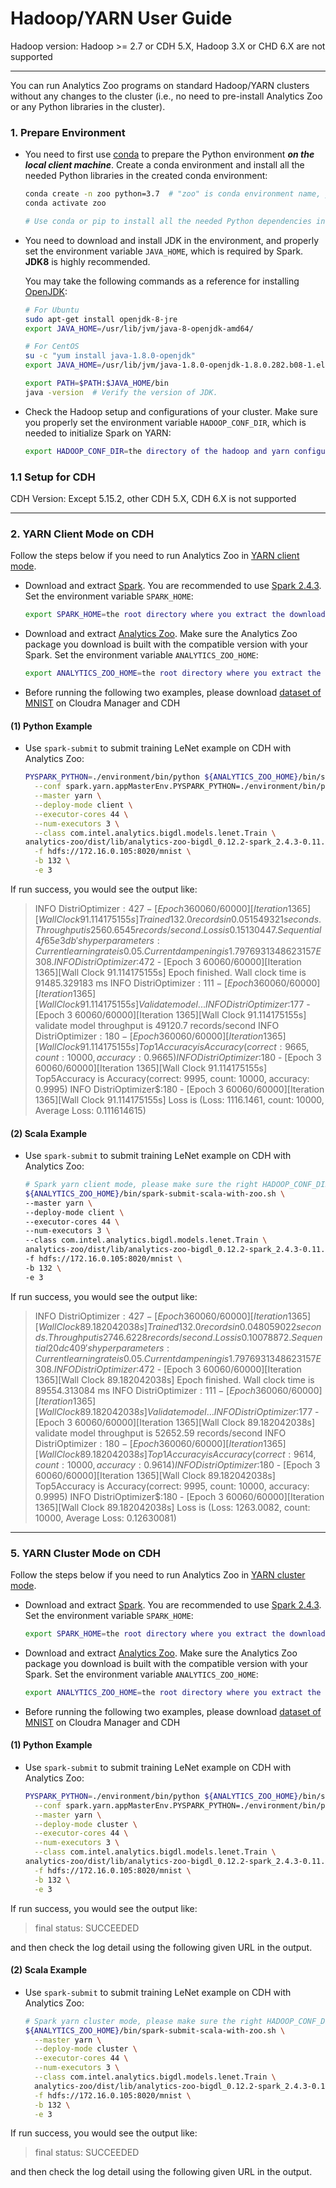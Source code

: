 # Hadoop/YARN User Guide

Hadoop version: Hadoop >= 2.7 or CDH 5.X, Hadoop 3.X or CHD 6.X are not supported

---

You can run Analytics Zoo programs on standard Hadoop/YARN clusters without any changes to the cluster (i.e., no need to pre-install Analytics Zoo or any Python libraries in the cluster).

### **1. Prepare Environment**

- You need to first use [conda](https://docs.conda.io/projects/conda/en/latest/user-guide/install/) to prepare the Python environment _**on the local client machine**_. Create a conda environment and install all the needed Python libraries in the created conda environment:

  ```bash
  conda create -n zoo python=3.7  # "zoo" is conda environment name, you can use any name you like.
  conda activate zoo

  # Use conda or pip to install all the needed Python dependencies in the created conda environment.
  ```

- You need to download and install JDK in the environment, and properly set the environment variable `JAVA_HOME`, which is required by Spark. __JDK8__ is highly recommended.

  You may take the following commands as a reference for installing [OpenJDK](https://openjdk.java.net/install/):

  ```bash
  # For Ubuntu
  sudo apt-get install openjdk-8-jre
  export JAVA_HOME=/usr/lib/jvm/java-8-openjdk-amd64/

  # For CentOS
  su -c "yum install java-1.8.0-openjdk"
  export JAVA_HOME=/usr/lib/jvm/java-1.8.0-openjdk-1.8.0.282.b08-1.el7_9.x86_64/jre

  export PATH=$PATH:$JAVA_HOME/bin
  java -version  # Verify the version of JDK.
  ```

- Check the Hadoop setup and configurations of your cluster. Make sure you properly set the environment variable `HADOOP_CONF_DIR`, which is needed to initialize Spark on YARN:

  ```bash
  export HADOOP_CONF_DIR=the directory of the hadoop and yarn configurations
  ```

### **1.1 Setup for CDH**

CDH Version: Except 5.15.2, other CDH 5.X, CDH 6.X is not supported

---
### **2. YARN Client Mode on CDH**

Follow the steps below if you need to run Analytics Zoo in [YARN client mode](https://spark.apache.org/docs/latest/running-on-yarn.html#launching-spark-on-yarn).

- Download and extract [Spark](https://spark.apache.org/downloads.html). You are recommended to use [Spark 2.4.3](https://archive.apache.org/dist/spark/spark-2.4.3/spark-2.4.3-bin-hadoop2.7.tgz). Set the environment variable `SPARK_HOME`:

  ```bash
  export SPARK_HOME=the root directory where you extract the downloaded Spark package
  ```

- Download and extract [Analytics Zoo](../release.md). Make sure the Analytics Zoo package you download is built with the compatible version with your Spark. Set the environment variable `ANALYTICS_ZOO_HOME`:

  ```bash
  export ANALYTICS_ZOO_HOME=the root directory where you extract the downloaded Analytics Zoo package
  ```
- Before running the following two examples, please download [dataset of MNIST](http://yann.lecun.com/exdb/mnist/) on Cloudra Manager and CDH

#### (1) Python Example  
- Use `spark-submit` to submit training LeNet example on CDH with Analytics Zoo:

  ```bash
  PYSPARK_PYTHON=./environment/bin/python ${ANALYTICS_ZOO_HOME}/bin/spark-submit-python-with-zoo.sh \
    --conf spark.yarn.appMasterEnv.PYSPARK_PYTHON=./environment/bin/python \
    --master yarn \
    --deploy-mode client \
    --executor-cores 44 \
    --num-executors 3 \
    --class com.intel.analytics.bigdl.models.lenet.Train \
  analytics-zoo/dist/lib/analytics-zoo-bigdl_0.12.2-spark_2.4.3-0.11.0-SNAPSHOT-jar-with-dependencies.jar \
    -f hdfs://172.16.0.105:8020/mnist \
    -b 132 \
    -e 3
  ```
If run success, you would see the output like:
> INFO  DistriOptimizer$:427 - [Epoch 3 60060/60000][Iteration 1365][Wall Clock 91.114175155s] Trained 132.0 records in 0.051549321 seconds. Throughput is 2560.6545 records/second. Loss is 0.15130447. Sequential4f65e3db's hyper parameters: Current learning rate is 0.05. Current dampening is 1.7976931348623157E308.
> INFO  DistriOptimizer$:472 - [Epoch 3 60060/60000][Iteration 1365][Wall Clock 91.114175155s] Epoch finished. Wall clock time is 91485.329183 ms
> INFO  DistriOptimizer$:111 - [Epoch 3 60060/60000][Iteration 1365][Wall Clock 91.114175155s] Validate model...
> INFO  DistriOptimizer$:177 - [Epoch 3 60060/60000][Iteration 1365][Wall Clock 91.114175155s] validate model throughput is 49120.7 records/second
> INFO  DistriOptimizer$:180 - [Epoch 3 60060/60000][Iteration 1365][Wall Clock 91.114175155s] Top1Accuracy is Accuracy(correct: 9665, count: 10000, accuracy: 0.9665)
> INFO  DistriOptimizer$:180 - [Epoch 3 60060/60000][Iteration 1365][Wall Clock 91.114175155s] Top5Accuracy is Accuracy(correct: 9995, count: 10000, accuracy: 0.9995)
> INFO  DistriOptimizer$:180 - [Epoch 3 60060/60000][Iteration 1365][Wall Clock 91.114175155s] Loss is (Loss: 1116.1461, count: 10000, Average Loss: 0.111614615)


#### (2) Scala Example
- Use `spark-submit` to submit training LeNet example on CDH with Analytics Zoo:

  ```bash
  # Spark yarn client mode, please make sure the right HADOOP_CONF_DIR is set
  ${ANALYTICS_ZOO_HOME}/bin/spark-submit-scala-with-zoo.sh \
  --master yarn \
  --deploy-mode client \
  --executor-cores 44 \
  --num-executors 3 \
  --class com.intel.analytics.bigdl.models.lenet.Train \
  analytics-zoo/dist/lib/analytics-zoo-bigdl_0.12.2-spark_2.4.3-0.11.0-SNAPSHOT-jar-with-dependencies.jar \
  -f hdfs://172.16.0.105:8020/mnist \
  -b 132 \
  -e 3
  ```
If run success, you would see the output like:
> INFO  DistriOptimizer$:427 - [Epoch 3 60060/60000][Iteration 1365][Wall Clock 89.182042038s] Trained 132.0 records in 0.048059022 seconds. Throughput is 2746.6228 records/second. Loss is 0.10078872. Sequential20dc409's hyper parameters: Current learning rate is 0.05. Current dampening is 1.7976931348623157E308.
> INFO  DistriOptimizer$:472 - [Epoch 3 60060/60000][Iteration 1365][Wall Clock 89.182042038s] Epoch finished. Wall clock time is 89554.313084 ms
> INFO  DistriOptimizer$:111 - [Epoch 3 60060/60000][Iteration 1365][Wall Clock 89.182042038s] Validate model...
> INFO  DistriOptimizer$:177 - [Epoch 3 60060/60000][Iteration 1365][Wall Clock 89.182042038s] validate model throughput is 52652.59 records/second
> INFO  DistriOptimizer$:180 - [Epoch 3 60060/60000][Iteration 1365][Wall Clock 89.182042038s] Top1Accuracy is Accuracy(correct: 9614, count: 10000, accuracy: 0.9614)
> INFO  DistriOptimizer$:180 - [Epoch 3 60060/60000][Iteration 1365][Wall Clock 89.182042038s] Top5Accuracy is Accuracy(correct: 9995, count: 10000, accuracy: 0.9995)
> INFO  DistriOptimizer$:180 - [Epoch 3 60060/60000][Iteration 1365][Wall Clock 89.182042038s] Loss is (Loss: 1263.0082, count: 10000, Average Loss: 0.12630081)

---
### **5. YARN Cluster Mode on CDH**

Follow the steps below if you need to run Analytics Zoo in [YARN cluster mode](https://spark.apache.org/docs/latest/running-on-yarn.html#launching-spark-on-yarn).

- Download and extract [Spark](https://spark.apache.org/downloads.html). You are recommended to use [Spark 2.4.3](https://archive.apache.org/dist/spark/spark-2.4.3/spark-2.4.3-bin-hadoop2.7.tgz). Set the environment variable `SPARK_HOME`:

  ```bash
  export SPARK_HOME=the root directory where you extract the downloaded Spark package
  ```

- Download and extract [Analytics Zoo](../release.md). Make sure the Analytics Zoo package you download is built with the compatible version with your Spark. Set the environment variable `ANALYTICS_ZOO_HOME`:

  ```bash
  export ANALYTICS_ZOO_HOME=the root directory where you extract the downloaded Analytics Zoo package
  ```
- Before running the following two examples, please download [dataset of MNIST](http://yann.lecun.com/exdb/mnist/) on Cloudra Manager and CDH

#### (1) Python Example  
- Use `spark-submit` to submit training LeNet example on CDH with Analytics Zoo:

  ```bash
  PYSPARK_PYTHON=./environment/bin/python ${ANALYTICS_ZOO_HOME}/bin/spark-submit-python-with-zoo.sh \
    --conf spark.yarn.appMasterEnv.PYSPARK_PYTHON=./environment/bin/python \
    --master yarn \
    --deploy-mode cluster \
    --executor-cores 44 \
    --num-executors 3 \
    --class com.intel.analytics.bigdl.models.lenet.Train \
  analytics-zoo/dist/lib/analytics-zoo-bigdl_0.12.2-spark_2.4.3-0.11.0-SNAPSHOT-jar-with-dependencies.jar \
    -f hdfs://172.16.0.105:8020/mnist \
    -b 132 \
    -e 3
  ```
If run success, you would see the output like:
> final status: SUCCEEDED

and then check the log detail using the following given URL in the output.

#### (2) Scala Example
- Use `spark-submit` to submit training LeNet example on CDH with Analytics Zoo:

  ```bash
  # Spark yarn cluster mode, please make sure the right HADOOP_CONF_DIR is set
  ${ANALYTICS_ZOO_HOME}/bin/spark-submit-scala-with-zoo.sh \
    --master yarn \
    --deploy-mode cluster \
    --executor-cores 44 \
    --num-executors 3 \
    --class com.intel.analytics.bigdl.models.lenet.Train \
    analytics-zoo/dist/lib/analytics-zoo-bigdl_0.12.2-spark_2.4.3-0.11.0-SNAPSHOT-jar-with-dependencies.jar \
    -f hdfs://172.16.0.105:8020/mnist \
    -b 132 \
    -e 3
  ```
If run success, you would see the output like:
> final status: SUCCEEDED

and then check the log detail using the following given URL in the output.
